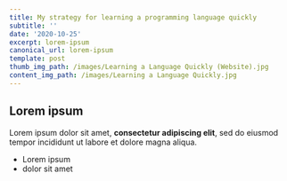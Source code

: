 ```yaml
---
title: My strategy for learning a programming language quickly
subtitle: ''
date: '2020-10-25'
excerpt: lorem-ipsum
canonical_url: lorem-ipsum
template: post
thumb_img_path: /images/Learning a Language Quickly (Website).jpg
content_img_path: /images/Learning a Language Quickly.jpg
---
```

## Lorem ipsum

Lorem ipsum dolor sit amet, **consectetur adipiscing elit**, sed do eiusmod tempor incididunt ut labore et dolore magna aliqua.

- Lorem ipsum
- dolor sit amet